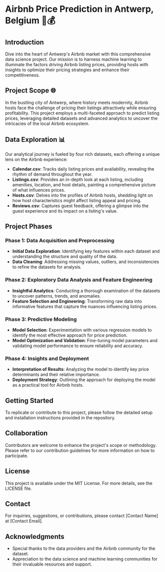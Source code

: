 # Airbnb Price Prediction in Antwerp, Belgium 🏡💰

## Introduction
Dive into the heart of Antwerp's Airbnb market with this comprehensive data science project. Our mission is to harness machine learning to illuminate the factors driving Airbnb listing prices, providing hosts with insights to optimize their pricing strategies and enhance their competitiveness.

## Project Scope 🌐
In the bustling city of Antwerp, where history meets modernity, Airbnb hosts face the challenge of pricing their listings attractively while ensuring profitability. This project employs a multi-faceted approach to predict listing prices, leveraging detailed datasets and advanced analytics to uncover the intricacies of the local Airbnb ecosystem.

## Data Exploration 📊
Our analytical journey is fueled by four rich datasets, each offering a unique lens on the Airbnb experience:
- **Calendar.csv**: Tracks daily listing prices and availability, revealing the rhythm of demand throughout the year.
- **Listings.csv**: Provides an in-depth look at each listing, including amenities, location, and host details, painting a comprehensive picture of what influences prices.
- **Hosts.csv**: Delves into the profiles of Airbnb hosts, shedding light on how host characteristics might affect listing appeal and pricing.
- **Reviews.csv**: Captures guest feedback, offering a glimpse into the guest experience and its impact on a listing's value.


## Project Phases

### Phase 1: Data Acquisition and Preprocessing
- **Initial Data Exploration**: Identifying key features within each dataset and understanding the structure and quality of the data.
- **Data Cleaning**: Addressing missing values, outliers, and inconsistencies to refine the datasets for analysis.

### Phase 2: Exploratory Data Analysis and Feature Engineering
- **Insightful Analytics**: Conducting a thorough examination of the datasets to uncover patterns, trends, and anomalies.
- **Feature Selection and Engineering**: Transforming raw data into informative features that capture the nuances influencing listing prices.

### Phase 3: Predictive Modeling
- **Model Selection**: Experimentation with various regression models to identify the most effective approach for price prediction.
- **Model Optimization and Validation**: Fine-tuning model parameters and validating model performance to ensure reliability and accuracy.

### Phase 4: Insights and Deployment
- **Interpretation of Results**: Analyzing the model to identify key price determinants and their relative importance.
- **Deployment Strategy**: Outlining the approach for deploying the model as a practical tool for Airbnb hosts.

## Getting Started
To replicate or contribute to this project, please follow the detailed setup and installation instructions provided in the repository.

## Collaboration
Contributors are welcome to enhance the project's scope or methodology. Please refer to our contribution guidelines for more information on how to participate.

## License
This project is available under the MIT License. For more details, see the LICENSE file.

## Contact
For inquiries, suggestions, or contributions, please contact [Contact Name] at [Contact Email].

## Acknowledgments
- Special thanks to the data providers and the Airbnb community for the dataset.
- Appreciation to the data science and machine learning communities for their invaluable resources and support.
